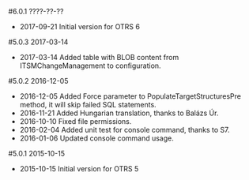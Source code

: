#6.0.1 ????-??-??
 - 2017-09-21 Initial version for OTRS 6

#5.0.3 2017-03-14
 - 2017-03-14 Added table with BLOB content from ITSMChangeManagement to configuration.

#5.0.2 2016-12-05
 - 2016-12-05 Added Force parameter to PopulateTargetStructuresPre method, it will skip failed SQL statements.
 - 2016-11-21 Added Hungarian translation, thanks to Balázs Úr.
 - 2016-10-10 Fixed file permissions.
 - 2016-02-04 Added unit test for console command, thanks to S7.
 - 2016-01-06 Updated console command usage.

#5.0.1 2015-10-15
 - 2015-10-15 Initial version for OTRS 5
